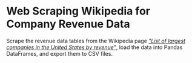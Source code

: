 # Web Scraping Wikipedia for Company Revenue Data
Scrape the revenue data tables from the Wikipedia page [_"List of largest companies in the United States by revenue"_](https://en.wikipedia.org/wiki/List_of_largest_companies_in_the_United_States_by_revenue), load the data into Pandas DataFrames, and export them to CSV files.
